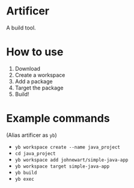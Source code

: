# Artificer

A build tool.

# How to use

1. Download 
2. Create a workspace
3. Add a package
4. Target the package
5. Build!

# Example commands

(Alias artificer as `yb`) 

* `yb workspace create --name java_project`
* `cd java_project`
* `yb workspace add johnewart/simple-java-app`
* `yb workspace target simple-java-app`
* `yb build`
* `yb exec`
